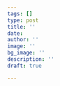 ```yaml
---
tags: []
type: post
title: ''
date: 
author: ''
image: ''
bg_image: ''
description: ''
draft: true

---
```

